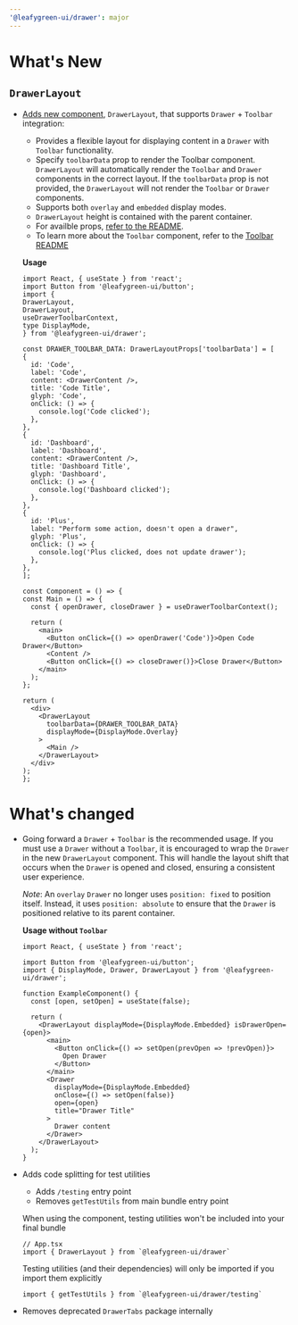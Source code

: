```yaml
---
'@leafygreen-ui/drawer': major
---
```


# What's New

## `DrawerLayout`
- [Adds new component](https://jira.mongodb.org/browse/LG-5026), `DrawerLayout`, that supports `Drawer` + `Toolbar` integration:
  - Provides a flexible layout for displaying content in a `Drawer` with `Toolbar` functionality.
  - Specify `toolbarData` prop to render the Toolbar component. `DrawerLayout` will automatically render the `Toolbar` and `Drawer` components in the correct layout. If the `toolbarData` prop is not provided, the `DrawerLayout` will not render the `Toolbar` or `Drawer` components.
  - Supports both `overlay` and `embedded` display modes.
  - `DrawerLayout` height is contained with the parent container.
  - For availble props, [refer to the README](https://github.com/mongodb/leafygreen-ui/blob/main/packages/drawer/README.md#drawerlayout).
  - To learn more about the `Toolbar` component, refer to the [Toolbar README](https://github.com/mongodb/leafygreen-ui/tree/main/packages/toolbar/README.md)


  **Usage**

    ``` tsx
  import React, { useState } from 'react';
  import Button from '@leafygreen-ui/button';
  import {
    DrawerLayout,
    DrawerLayout,
    useDrawerToolbarContext,
    type DisplayMode,
  } from '@leafygreen-ui/drawer';

  const DRAWER_TOOLBAR_DATA: DrawerLayoutProps['toolbarData'] = [
    {
      id: 'Code',
      label: 'Code',
      content: <DrawerContent />,
      title: 'Code Title',
      glyph: 'Code',
      onClick: () => {
        console.log('Code clicked');
      },
    },
    {
      id: 'Dashboard',
      label: 'Dashboard',
      content: <DrawerContent />,
      title: 'Dashboard Title',
      glyph: 'Dashboard',
      onClick: () => {
        console.log('Dashboard clicked');
      },
    },
    {
      id: 'Plus',
      label: "Perform some action, doesn't open a drawer",
      glyph: 'Plus',
      onClick: () => {
        console.log('Plus clicked, does not update drawer');
      },
    },
  ];

  const Component = () => {
    const Main = () => {
      const { openDrawer, closeDrawer } = useDrawerToolbarContext();

      return (
        <main>
          <Button onClick={() => openDrawer('Code')}>Open Code Drawer</Button>
          <Content />
          <Button onClick={() => closeDrawer()}>Close Drawer</Button>
        </main>
      );
    };

    return (
      <div>
        <DrawerLayout
          toolbarData={DRAWER_TOOLBAR_DATA}
          displayMode={DisplayMode.Overlay}
        >
          <Main />
        </DrawerLayout>
      </div>
    );
  };
  ```



# What's changed
- Going forward a `Drawer` + `Toolbar` is the recommended usage. If you must use a `Drawer` without a `Toolbar`, it is encouraged to wrap the `Drawer` in the new `DrawerLayout` component. This will handle the layout shift that occurs when the `Drawer` is opened and closed, ensuring a consistent user experience. 

  _Note_: An `overlay` `Drawer` no longer uses `position: fixed` to position itself. Instead, it uses `position: absolute` to ensure that the `Drawer` is positioned relative to its parent container. 

  **Usage without `Toolbar`**
  ```tsx
  import React, { useState } from 'react';

  import Button from '@leafygreen-ui/button';
  import { DisplayMode, Drawer, DrawerLayout } from '@leafygreen-ui/drawer';

  function ExampleComponent() {
    const [open, setOpen] = useState(false);

    return (
      <DrawerLayout displayMode={DisplayMode.Embedded} isDrawerOpen={open}>
        <main>
          <Button onClick={() => setOpen(prevOpen => !prevOpen)}>
            Open Drawer
          </Button>
        </main>
        <Drawer
          displayMode={DisplayMode.Embedded}
          onClose={() => setOpen(false)}
          open={open}
          title="Drawer Title"
        >
          Drawer content
        </Drawer>
      </DrawerLayout>
    );
  }

  ```

- Adds code splitting for test utilities

  - Adds `/testing` entry point
  - Removes `getTestUtils` from main bundle entry point

  When using the component, testing utilities won't be included into your final bundle

    ```tsx
  // App.tsx
  import { DrawerLayout } from `@leafygreen-ui/drawer`
  ```

  Testing utilities (and their dependencies) will only be imported if you import them explicitly

  ```tsx
  import { getTestUtils } from `@leafygreen-ui/drawer/testing`
  ```

- Removes deprecated `DrawerTabs` package internally